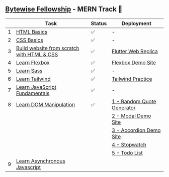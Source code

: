 ## [Bytewise Fellowship](https://www.linkedin.com/company/bytewiseltd/) - MERN Track 🚀

|     | Task                                                                                      | Status | Deployment                                                                             |
| --- | ----------------------------------------------------------------------------------------- | ------ | -------------------------------------------------------------------------------------- |
| 1   | [HTML Basics](https://youtu.be/UB1O30fR-EE)                                               | ✅     | -                                                                                      |
| 2   | [CSS Basics](https://youtu.be/yfoY53QXEnI)                                                | ✅     | -                                                                                      |
| 3   | [Build website from scratch with HTML & CSS](https://www.youtube.com/watch?v=lvYnfMOUOJY) | ✅     | [Flutter Web Replica](https://flutter-dev-bytewise.vercel.app/)                        |
| 4   | [Learn Flexbox](https://www.youtube.com/watch?v=3YW65K6LcIA)                              | ✅     | [Flexbox Demo Site](https://flexbox-bytewise.vercel.app/)                              |
| 5   | [Learn Sass](https://www.youtube.com/watch?v=_a5j7KoflTs)                                 | ✅     | -                                                                                      |
| 6   | [Learn Tailwind](https://www.youtube.com/watch?v=dFgzHOX84xQ)                             | ✅     | [Tailwind Practice](https://tailwind-bytewise.netlify.app/)                            |
| 7   | [Learn JavaScript Fundamentals](https://youtu.be/XIOLqoPHCJ4)                             | ✅     | -                                                                                      |
| 8   | [Learn DOM Manipulation](https://www.youtube.com/watch?v=5fb2aPlgoys)                     | ✅     | [1 - Random Quote Generator](https://random-quote-generator-dom-bytewise.netlify.app/) |
|     |                                                                                           |        | [2 - Modal Demo Site](https://model-dom-bytewise-fellowship.vercel.app/)               |
|     |                                                                                           |        | [3 - Accordion Demo Site](https://accordion-dom-bytewise.netlify.app/)                 |
|     |                                                                                           |        | [4 - Stopwatch](https://stopwatch-dom-bytewise.netlify.app/)                           |
|     |                                                                                           |        | [5 - Todo List](https://todolist-dom-bytewise.netlify.app/)                            |
| 9   | [Learn Asynchronous Javascript](https://youtu.be/ZYb_ZU8LNxs)                             |        |                                                                                        |
